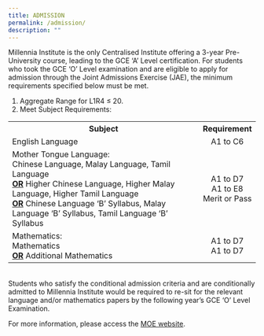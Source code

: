 ```yaml
---
title: ADMISSION
permalink: /admission/
description: ""
---
```

<p>Millennia Institute is the only Centralised Institute offering a 3-year Pre-University course, leading to the GCE &lsquo;A&rsquo; Level certification. For students who took the GCE &lsquo;O&rsquo; Level examination and are eligible to apply for admission through the Joint Admissions Exercise (JAE), the minimum requirements specified below must be met.</p>
<ol>
<li>Aggregate Range for L1R4 &le; 20.</li>
<li>Meet Subject Requirements:</li>
</ol>
<table>
<tbody>
<tr>
<th style="text-align: center;">Subject</th>
<th style="text-align: center;">Requirement</th>
</tr>
<tr>
<td>English Language</td>
<td style="text-align: center;">A1 to C6</td>
</tr>
<tr>
<td>
<div>Mother Tongue Language:</div>
<div>Chinese Language, Malay Language, Tamil Language</div>
<div><strong><u>OR</u></strong>&nbsp;Higher Chinese Language, Higher Malay Language, Higher Tamil Language</div>
<div><strong><u>OR</u></strong>&nbsp;Chinese Language &lsquo;B&rsquo; Syllabus, Malay Language &lsquo;B&rsquo; Syllabus, Tamil Language &lsquo;B&rsquo; Syllabus</div>
</td>
<td style="text-align: center;">
<div>A1 to D7</div>
<div>A1 to E8</div>
<div>Merit or Pass</div>
</td>
</tr>
<tr>
<td>
<div>Mathematics:</div>
<div>Mathematics</div>
<div><span style="text-decoration: underline;"><strong>OR</strong></span> Additional Mathematics</div>
</td>
<td style="text-align: center;">A1 to D7<br />A1 to D7</td>
</tr>
</tbody>
</table>
<p><br />Students who satisfy the conditional admission criteria and are conditionally admitted to Millennia Institute would be required to re-sit for the relevant language and/or mathematics papers by the following year&rsquo;s GCE &lsquo;O&rsquo; Level Examination.</p>
<p>For more information, please access the&nbsp;<a href="https://www.moe.gov.sg/post-secondary/admissions/jae/admission-criteria" target="_blank" rel="noopener">MOE website</a>.</p>
